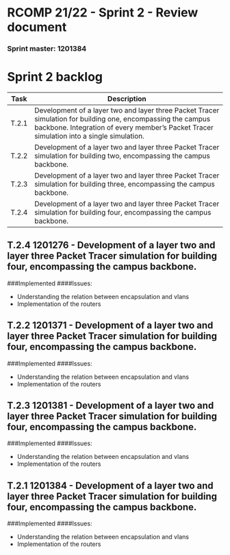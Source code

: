 RCOMP 21/22 - Sprint 2 - Review document
===========================================
### Sprint master: 1201384 ###
# Sprint 2 backlog


| Task  | Description  |
|---|---|
|  T.2.1 | Development of a layer two and layer three Packet Tracer simulation for building one, encompassing the campus backbone. Integration of every member’s Packet Tracer simulation into a single simulation.  |
| T.2.2  | Development of a layer two and layer three Packet Tracer simulation for building two, encompassing the campus backbone.  |
|  T.2.3 |  Development of a layer two and layer three Packet Tracer simulation for building three, encompassing the campus backbone. |
| T.2.4  |  Development of a layer two and layer three Packet Tracer simulation for building four, encompassing the campus backbone. |

## T.2.4 1201276 - Development of a layer two and layer three Packet Tracer simulation for building four, encompassing the campus backbone.
###Implemented
####Issues:
- Understanding the relation between encapsulation and vlans
- Implementation of the routers

## T.2.2 1201371 - Development of a layer two and layer three Packet Tracer simulation for building four, encompassing the campus backbone.
###Implemented
####Issues:
- Understanding the relation between encapsulation and vlans
- Implementation of the routers

## T.2.3 1201381 - Development of a layer two and layer three Packet Tracer simulation for building four, encompassing the campus backbone.
###Implemented
####Issues:
- Understanding the relation between encapsulation and vlans
- Implementation of the routers

## T.2.1 1201384 - Development of a layer two and layer three Packet Tracer simulation for building four, encompassing the campus backbone.
###Implemented
####Issues:
- Understanding the relation between encapsulation and vlans
- Implementation of the routers

